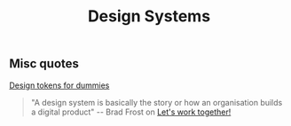 ﻿---
title: Design Systems
---
## Misc quotes

[Design tokens for dummies](https://uxdesign.cc/design-tokens-for-dummies-8acebf010d71)
> "A design system is basically the story or how an organisation builds a digital product" -- Brad Frost on [Let's work together!](https://vimeo.com/241093342)
